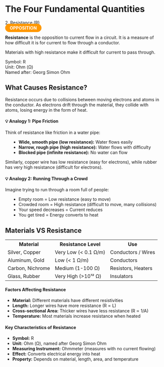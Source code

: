 # The Four Fundamental Quantities
                                        
<!-- RESISTANCE -->
<!-- <div class="concept-card"> -->
<div class="concept-header">
        <div class="concept-name">2. Resistance (R)</div>
        <span style="background: #ff9800; color: white; padding: 5px 15px; border-radius: 20px; font-weight: bold;">OPPOSITION</span>
</div>
                        
<div class="definition-card">
    <p><strong>Resistance</strong> is the opposition to current flow in a circuit. It is a measure of how difficult it is for current to flow through a conductor.</p> 
    <p>Materials with high resistance make it difficult for current to pass through.</p>
</div>
                        
<div class="formula-box">
    Symbol: R<br>
    Unit: Ohm (Ω)<br>
    Named after: Georg Simon Ohm
</div>

## What Causes Resistance?

<!-- ## Microscopic View -->

<div class="definition-card">
    <p>Resistance occurs due to collisions between moving electrons and atoms in the conductor. As electrons drift through the material, they collide with atoms, losing energy in the form of heat.</p>
</div>

<div class="example">
    <h4>💡 Analogy 1: Pipe Friction</h4>
    <p>Think of resistance like friction in a water pipe:</p>
    <ul style="margin-left: 20px; margin-top: 10px;">
        <li><strong>Wide, smooth pipe (low resistance):</strong> Water flows easily</li>
        <li><strong>Narrow, rough pipe (high resistance):</strong> Water flows with difficulty</li>
        <li><strong>Blocked pipe (infinite resistance):</strong> No water can flow</li>
    </ul>
    <p style="margin-top: 10px;">Similarly, copper wire has low resistance (easy for electrons), while rubber has very high resistance (difficult for electrons).</p>
</div>
                        
<div class="example" style="margin-top: 15px;">
    <h4>💡 Analogy 2: Running Through a Crowd</h4>
    <p>Imagine trying to run through a room full of people:</p>
    <ul style="margin-left: 20px; margin-top: 10px;">
        <li>Empty room = Low resistance (easy to move)</li>
        <li>Crowded room = High resistance (difficult to move, many collisions)</li>
        <li>Your speed decreases = Current reduces</li>
        <li>You get tired = Energy converts to heat</li>
    </ul>
</div>

## Materials VS Resistance
                                                
<table class="data-table">
                            <tr>
                                <th>Material</th>
                                <th>Resistance Level</th>
                                <th>Use</th>
                            </tr>
                            <tr><td>Silver, Copper</td><td>Very Low (< 0.1 Ω/m)</td><td>Conductors / Wires</td></tr>
                            <tr><td>Aluminum, Gold</td><td>Low (< 1 Ω/m)</td><td>Conductors</td></tr>
                            <tr><td>Carbon, Nichrome</td><td>Medium (1-100 Ω)</td><td>Resistors, Heaters</td></tr>
                            <tr><td>Glass, Rubber</td><td>Very High (>10¹² Ω)</td><td>Insulators</td></tr>
                        </table>
                        
<div class="key-points">
                            <h4>Factors Affecting Resistance</h4>
                            <ul>
                                <li><strong>Material:</strong> Different materials have different resistivities</li>
                                <li><strong>Length:</strong> Longer wires have more resistance (R ∝ L)</li>
                                <li><strong>Cross-sectional Area:</strong> Thicker wires have less resistance (R ∝ 1/A)</li>
                                <li><strong>Temperature:</strong> Most materials increase resistance when heated</li>
                            </ul>
                        </div>
                        
<!-- <div class="formula-box" style="background: #74726eff;">
                            R = ρ × (L / A)<br><br>
                            ρ (rho) = resistivity of material<br>
                            L = length of conductor<br>
                            A = cross-sectional area
</div> -->

<div class="key-points">
    <h4>Key Characteristics of Resistance</h4>
    <ul>
        <li><strong>Symbol:</strong> R</li>
        <li><strong>Unit:</strong> Ohm (Ω), named after Georg Simon Ohm</li>
        <li><strong>Measuring Instrument:</strong> Ohmmeter (measures with no current flowing)</li>
        <li><strong>Effect:</strong> Converts electrical energy into heat</li>
        <li><strong>Property:</strong> Depends on material, length, area, and temperature</li>
    </ul>
</div>
</div>